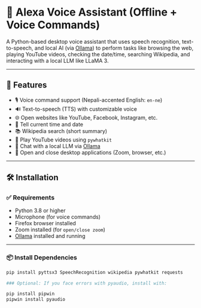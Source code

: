 # 🧠 Alexa Voice Assistant (Offline + Voice Commands)

A Python-based desktop voice assistant that uses speech recognition, text-to-speech, and local AI (via [Ollama](https://ollama.com/)) to perform tasks like browsing the web, playing YouTube videos, checking the date/time, searching Wikipedia, and interacting with a local LLM like LLaMA 3.

---

## 🚀 Features

- 🎙️ Voice command support (Nepali-accented English: `en-ne`)
- 🔊 Text-to-speech (TTS) with customizable voice
- 🌐 Open websites like YouTube, Facebook, Instagram, etc.
- 📅 Tell current time and date
- 📚 Wikipedia search (short summary)
- 🎵 Play YouTube videos using `pywhatkit`
- 💬 Chat with a local LLM via [Ollama](https://ollama.com/)
- 🧩 Open and close desktop applications (Zoom, browser, etc.)

---

## 🛠️ Installation

### ✅ Requirements

- Python 3.8 or higher
- Microphone (for voice commands)
- Firefox browser installed
- Zoom installed (for `open/close zoom`)
- [Ollama](https://ollama.com/download) installed and running

---

### 📦 Install Dependencies

```bash
pip install pyttsx3 SpeechRecognition wikipedia pywhatkit requests

### Optional: If you face errors with pyaudio, install with:

pip install pipwin
pipwin install pyaudio
